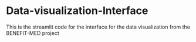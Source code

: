 # Data-visualization-Interface
This is the streamlit code for the interface for the data visualization from the BENEFIT-MED project
